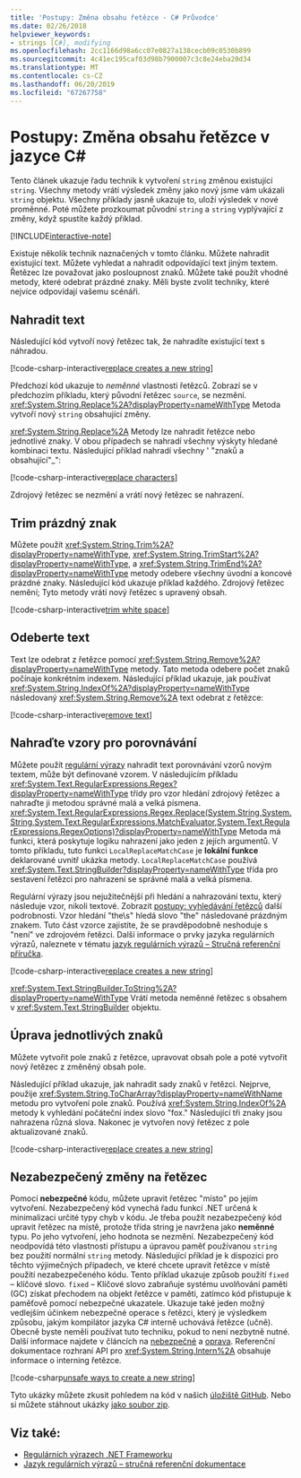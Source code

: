 ```yaml
---
title: 'Postupy: Změna obsahu řetězce - C# Průvodce'
ms.date: 02/26/2018
helpviewer_keywords:
- strings [C#], modifying
ms.openlocfilehash: 2cc1166d98a6cc07e0827a138cecb09c0530b899
ms.sourcegitcommit: 4c41ec195caf03d98b7900007c3c8e24eba20d34
ms.translationtype: MT
ms.contentlocale: cs-CZ
ms.lasthandoff: 06/20/2019
ms.locfileid: "67267758"
---
```

# <a name="how-to-modify-string-contents-in-c"></a>Postupy: Změna obsahu řetězce v jazyce C\#

Tento článek ukazuje řadu technik k vytvoření `string` změnou existující `string`. Všechny metody vrátí výsledek změny jako nový jsme vám ukázali `string` objektu. Všechny příklady jasně ukazuje to, uloží výsledek v nové proměnné. Poté můžete prozkoumat původní `string` a `string` vyplývající z změny, když spustíte každý příklad.

[!INCLUDE[interactive-note](~/includes/csharp-interactive-note.md)]

Existuje několik technik naznačených v tomto článku. Můžete nahradit existující text. Můžete vyhledat a nahradit odpovídající text jiným textem. Řetězec lze považovat jako posloupnost znaků. Můžete také použít vhodné metody, které odebrat prázdné znaky. Měli byste zvolit techniky, které nejvíce odpovídají vašemu scénáři.

## <a name="replace-text"></a>Nahradit text

Následující kód vytvoří nový řetězec tak, že nahradíte existující text s náhradou.

[!code-csharp-interactive[replace creates a new string](../../../samples/snippets/csharp/how-to/strings/ModifyStrings.cs#1)]

Předchozí kód ukazuje to *neměnné* vlastnosti řetězců. Zobrazí se v předchozím příkladu, který původní řetězec `source`, se nezmění. <xref:System.String.Replace%2A?displayProperty=nameWithType> Metoda vytvoří nový `string` obsahující změny.

<xref:System.String.Replace%2A> Metody lze nahradit řetězce nebo jednotlivé znaky. V obou případech se nahradí všechny výskyty hledané kombinaci textu.  Následující příklad nahradí všechny ' "znaků a obsahující"\_":

[!code-csharp-interactive[replace characters](../../../samples/snippets/csharp/how-to/strings/ModifyStrings.cs#2)]

Zdrojový řetězec se nezmění a vrátí nový řetězec se nahrazení.

## <a name="trim-white-space"></a>Trim prázdný znak

Můžete použít <xref:System.String.Trim%2A?displayProperty=nameWithType>, <xref:System.String.TrimStart%2A?displayProperty=nameWithType>, a <xref:System.String.TrimEnd%2A?displayProperty=nameWithType> metody odebere všechny úvodní a koncové prázdné znaky.  Následující kód ukazuje příklad každého. Zdrojový řetězec nemění; Tyto metody vrátí nový řetězec s upravený obsah.

[!code-csharp-interactive[trim white space](../../../samples/snippets/csharp/how-to/strings/ModifyStrings.cs#3)]

## <a name="remove-text"></a>Odeberte text

Text lze odebrat z řetězce pomocí <xref:System.String.Remove%2A?displayProperty=nameWithType> metody. Tato metoda odebere počet znaků počínaje konkrétním indexem. Následující příklad ukazuje, jak používat <xref:System.String.IndexOf%2A?displayProperty=nameWithType> následovaný <xref:System.String.Remove%2A> text odebrat z řetězce:

[!code-csharp-interactive[remove text](../../../samples/snippets/csharp/how-to/strings/ModifyStrings.cs#4)]

## <a name="replace-matching-patterns"></a>Nahraďte vzory pro porovnávání

Můžete použít [regulární výrazy](../../standard/base-types/regular-expressions.md) nahradit text porovnávání vzorů novým textem, může být definované vzorem. V následujícím příkladu <xref:System.Text.RegularExpressions.Regex?displayProperty=nameWithType> třídy pro vzor hledání zdrojový řetězec a nahraďte ji metodou správné malá a velká písmena. <xref:System.Text.RegularExpressions.Regex.Replace(System.String,System.String,System.Text.RegularExpressions.MatchEvaluator,System.Text.RegularExpressions.RegexOptions)?displayProperty=nameWithType> Metoda má funkci, která poskytuje logiku nahrazení jako jeden z jejích argumentů. V tomto příkladu, tuto funkci `LocalReplaceMatchCase` je **lokální funkce** deklarované uvnitř ukázka metody. `LocalReplaceMatchCase` používá <xref:System.Text.StringBuilder?displayProperty=nameWithType> třída pro sestavení řetězci pro nahrazení se správné malá a velká písmena.

Regulární výrazy jsou nejužitečnější při hledání a nahrazování textu, který následuje vzor, nikoli textové. Zobrazit [postupy: vyhledávání řetězců](search-strings.md) další podrobnosti. Vzor hledání "the\s" hledá slovo "the" následované prázdným znakem. Tuto část vzorce zajistíte, že se pravděpodobně neshoduje s "není" ve zdrojovém řetězci. Další informace o prvky jazyka regulárních výrazů, naleznete v tématu [jazyk regulárních výrazů – Stručná referenční příručka](../../standard/base-types/regular-expression-language-quick-reference.md).

[!code-csharp-interactive[replace creates a new string](../../../samples/snippets/csharp/how-to/strings/ModifyStrings.cs#5)]

<xref:System.Text.StringBuilder.ToString%2A?displayProperty=nameWithType> Vrátí metoda neměnné řetězec s obsahem v <xref:System.Text.StringBuilder> objektu.

## <a name="modifying-individual-characters"></a>Úprava jednotlivých znaků

Můžete vytvořit pole znaků z řetězce, upravovat obsah pole a poté vytvořit nový řetězec z změněný obsah pole.

Následující příklad ukazuje, jak nahradit sady znaků v řetězci. Nejprve, použije <xref:System.String.ToCharArray?displayProperty=nameWithName> metodu pro vytvoření pole znaků. Používá <xref:System.String.IndexOf%2A> metody k vyhledání počáteční index slovo "fox." Následující tři znaky jsou nahrazena různá slova. Nakonec je vytvořen nový řetězec z pole aktualizované znaků.

[!code-csharp-interactive[replace creates a new string](../../../samples/snippets/csharp/how-to/strings/ModifyStrings.cs#6)]

## <a name="unsafe-modifications-to-string"></a>Nezabezpečený změny na řetězec

Pomocí **nebezpečné** kódu, můžete upravit řetězec "místo" po jejím vytvoření. Nezabezpečený kód vynechá řadu funkcí .NET určená k minimalizaci určité typy chyb v kódu. Je třeba použít nezabezpečený kód upravit řetězec na místě, protože třída string je navržena jako **neměnné** typu. Po jeho vytvoření, jeho hodnota se nezmění. Nezabezpečený kód neodpovídá této vlastnosti přístupu a úpravou paměť používanou `string` bez použití normální `string` metody.
Následující příklad je k dispozici pro těchto výjimečných případech, ve které chcete upravit řetězce v místě použití nezabezpečeného kódu. Tento příklad ukazuje způsob použití `fixed` – klíčové slovo. `fixed` – Klíčové slovo zabraňuje systému uvolňování paměti (GC) získat přechodem na objekt řetězce v paměti, zatímco kód přistupuje k paměťově pomocí nebezpečné ukazatele. Ukazuje také jeden možný vedlejším účinkem nebezpečné operace s řetězci, který je výsledkem způsobu, jakým kompilátor jazyka C# interně uchovává řetězce (učně). Obecně byste neměli používat tuto techniku, pokud to není nezbytně nutné. Další informace najdete v článcích na [nebezpečné](../language-reference/keywords/unsafe.md) a [oprava](../language-reference/keywords/fixed-statement.md). Referenční dokumentace rozhraní API pro <xref:System.String.Intern%2A> obsahuje informace o interning řetězce.

[!code-csharp[unsafe ways to create a new string](../../../samples/snippets/csharp/how-to/strings/ModifyStrings.cs#7)]

Tyto ukázky můžete zkusit pohledem na kód v našich [úložiště GitHub](https://github.com/dotnet/samples/tree/master/snippets/csharp/how-to/strings). Nebo si můžete stáhnout ukázky [jako soubor zip](https://github.com/dotnet/samples/raw/master/snippets/csharp/how-to/strings.zip).

## <a name="see-also"></a>Viz také:

- [Regulárních výrazech .NET Frameworku](../../standard/base-types/regular-expressions.md)
- [Jazyk regulárních výrazů – stručná referenční dokumentace](../../standard/base-types/regular-expression-language-quick-reference.md)
